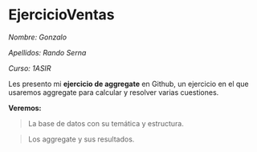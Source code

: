 # EjercicioVentas
*Nombre: Gonzalo*

*Apellidos: Rando Serna*

*Curso: 1ASIR*

Les presento mi **ejercicio de aggregate** en Github, un ejercicio en el que usaremos aggregate para calcular y resolver varias cuestiones.

**Veremos:**

>La base de datos con su temática y estructura.

>Los aggregate y sus resultados.

